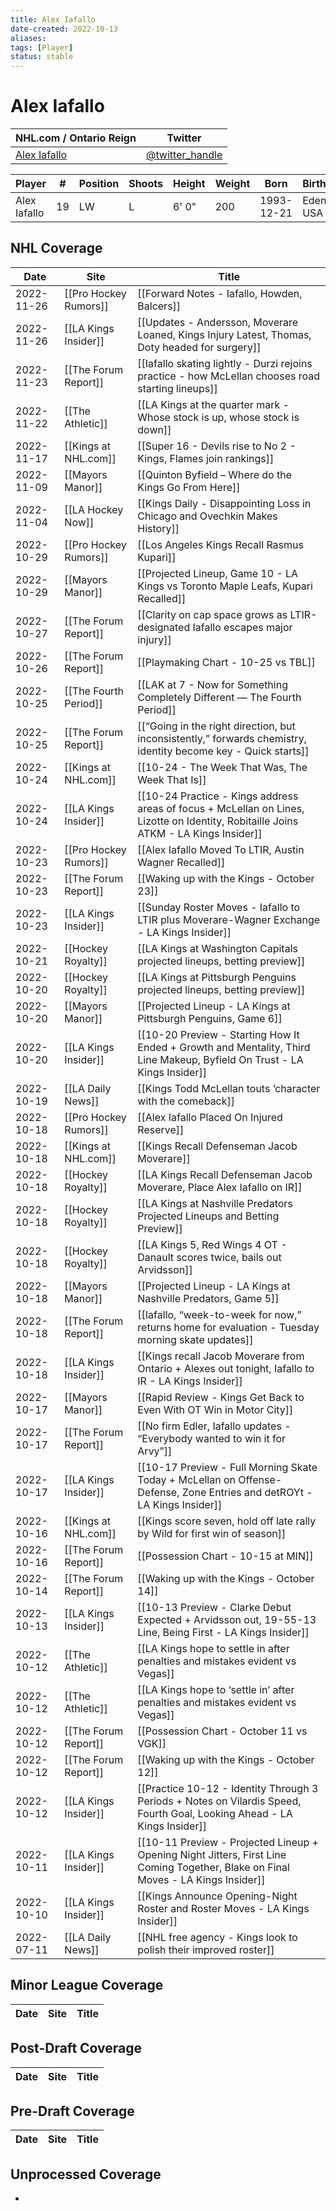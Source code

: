 ```yaml
---
title: Alex Iafallo
date-created: 2022-10-13
aliases: 
tags: [Player]
status: stable
---
```


# Alex Iafallo

| NHL.com / Ontario Reign                                                 | Twitter                                 |
| ----------------------------------------------------------------------- | --------------------------------------- |
|[Alex Iafallo](https://www.nhl.com/player/alex-iafallo-8480113) | [@twitter_handle](https://twitter.com/)

| Player       | \#  | Position | Shoots | Height | Weight | Born       | Birthplace    | Draft |
| ------------ | --- | -------- | ------ | ------ | ------ | ---------- | ------------- | ----- |
| Alex Iafallo | 19  | LW       | L      | 6' 0"  | 200    | 1993-12-21 | Eden, NY, USA |       |



## NHL  Coverage
| Date       | Site                  | Title                                                                                                                                |
| ---------- | --------------------- | ------------------------------------------------------------------------------------------------------------------------------------ |
| 2022-11-26 | [[Pro Hockey Rumors]] | [[Forward Notes - Iafallo, Howden, Balcers]]                                                                                         |
| 2022-11-26 | [[LA Kings Insider]]  | [[Updates - Andersson, Moverare Loaned, Kings Injury Latest, Thomas, Doty headed for surgery]]                                       |
| 2022-11-23 | [[The Forum Report]]  | [[Iafallo skating lightly - Durzi rejoins practice - how McLellan chooses road starting lineups]]                                    |
| 2022-11-22 | [[The Athletic]]      | [[LA Kings at the quarter mark - Whose stock is up, whose stock is down]]                                                            |
| 2022-11-17 | [[Kings at NHL.com]]  | [[Super 16 - Devils rise to No 2 - Kings, Flames join rankings]]                                                                     |
| 2022-11-09 | [[Mayors Manor]]      | [[Quinton Byfield – Where do the Kings Go From Here]]                                                                                |
| 2022-11-04 | [[LA Hockey Now]]     | [[Kings Daily - Disappointing Loss in Chicago and Ovechkin Makes History]]                                                           |
| 2022-10-29 | [[Pro Hockey Rumors]] | [[Los Angeles Kings Recall Rasmus Kupari]]                                                                                           |
| 2022-10-29 | [[Mayors Manor]]      | [[Projected Lineup, Game 10 - LA Kings vs Toronto Maple Leafs, Kupari Recalled]]                                                     |
| 2022-10-27 | [[The Forum Report]]  | [[Clarity on cap space grows as LTIR-designated Iafallo escapes major injury]]                                                       |
| 2022-10-26 | [[The Forum Report]]  | [[Playmaking Chart - 10-25 vs TBL]]                                                                                                  |
| 2022-10-25 | [[The Fourth Period]] | [[LAK at 7 - Now for Something Completely Different — The Fourth Period]]                                                            |
| 2022-10-25 | [[The Forum Report]]  | [[“Going in the right direction, but inconsistently,” forwards chemistry, identity become key - Quick starts]]                       |
| 2022-10-24 | [[Kings at NHL.com]]  | [[10-24 - The Week That Was, The Week That Is]]                                                                                      |
| 2022-10-24 | [[LA Kings Insider]]  | [[10-24 Practice - Kings address areas of focus + McLellan on Lines, Lizotte on Identity, Robitaille Joins ATKM - LA Kings Insider]] |
| 2022-10-23 | [[Pro Hockey Rumors]] | [[Alex Iafallo Moved To LTIR, Austin Wagner Recalled]]                                                                               |
| 2022-10-23 | [[The Forum Report]]  | [[Waking up with the Kings - October 23]]                                                                                            |
| 2022-10-23 | [[LA Kings Insider]]  | [[Sunday Roster Moves - Iafallo to LTIR plus Moverare-Wagner Exchange - LA Kings Insider]]                                           |
| 2022-10-21 | [[Hockey Royalty]]    | [[LA Kings at Washington Capitals projected lineups, betting preview]]                                                               |
| 2022-10-20 | [[Hockey Royalty]]    | [[LA Kings at Pittsburgh Penguins projected lineups, betting preview]]                                                               |
| 2022-10-20 | [[Mayors Manor]]      | [[Projected Lineup - LA Kings at Pittsburgh Penguins, Game 6]]                                                                       |
| 2022-10-20 | [[LA Kings Insider]]  | [[10-20 Preview - Starting How It Ended + Growth and Mentality, Third Line Makeup, Byfield On Trust - LA Kings Insider]]             |
| 2022-10-19 | [[LA Daily News]]     | [[Kings Todd McLellan touts ‘character with the comeback]]                                                                           |
| 2022-10-18 | [[Pro Hockey Rumors]] | [[Alex Iafallo Placed On Injured Reserve]]                                                                                           |
| 2022-10-18 | [[Kings at NHL.com]]  | [[Kings Recall Defenseman Jacob Moverare]]                                                                                           |
| 2022-10-18 | [[Hockey Royalty]]    | [[LA Kings Recall Defenseman Jacob Moverare, Place Alex Iafallo on IR]]                                                              |
| 2022-10-18 | [[Hockey Royalty]]    | [[LA Kings at Nashville Predators Projected Lineups and Betting Preview]]                                                            |
| 2022-10-18 | [[Hockey Royalty]]    | [[LA Kings 5, Red Wings 4 OT - Danault scores twice, bails out Arvidsson]]                                                           |
| 2022-10-18 | [[Mayors Manor]]      | [[Projected Lineup - LA Kings at Nashville Predators, Game 5]]                                                                       |
| 2022-10-18 | [[The Forum Report]]  | [[Iafallo, “week-to-week for now,” returns home for evaluation -  Tuesday morning skate updates]]                                    |
| 2022-10-18 | [[LA Kings Insider]]  | [[Kings recall Jacob Moverare from Ontario + Alexes out tonight, Iafallo to IR - LA Kings Insider]]                                  |
| 2022-10-17 | [[Mayors Manor]]      | [[Rapid Review - Kings Get Back to Even With OT Win in Motor City]]                                                                  |
| 2022-10-17 | [[The Forum Report]]  | [[No firm Edler, Iafallo updates - “Everybody wanted to win it for Arvy”]]                                                           |
| 2022-10-17 | [[LA Kings Insider]]  | [[10-17 Preview - Full Morning Skate Today + McLellan on Offense-Defense, Zone Entries and detROYt - LA Kings Insider]]              |
| 2022-10-16 | [[Kings at NHL.com]]  | [[Kings score seven, hold off late rally by Wild for first win of season]]                                                           |
| 2022-10-16 | [[The Forum Report]]  | [[Possession Chart - 10-15 at MIN]]                                                                                                  |
| 2022-10-14 | [[The Forum Report]]  | [[Waking up with the Kings - October 14]]                                                                                            |
| 2022-10-13 | [[LA Kings Insider]]  | [[10-13 Preview - Clarke Debut Expected + Arvidsson out, 19-55-13 Line, Being First - LA Kings Insider]]                             |
| 2022-10-12 | [[The Athletic]]      | [[LA Kings hope to settle in after penalties and mistakes evident vs Vegas]]                                                         |
| 2022-10-12 | [[The Athletic]]      | [[LA Kings hope to ‘settle in’ after penalties and mistakes evident vs Vegas]]                                                       |
| 2022-10-12 | [[The Forum Report]]  | [[Possession Chart - October 11 vs VGK]]                                                                                             |
| 2022-10-12 | [[The Forum Report]]  | [[Waking up with the Kings - October 12]]                                                                                            |
| 2022-10-12 | [[LA Kings Insider]]  | [[Practice 10-12 - Identity Through 3 Periods + Notes on Vilardis Speed, Fourth Goal, Looking Ahead - LA Kings Insider]]             |
| 2022-10-11 | [[LA Kings Insider]]  | [[10-11 Preview - Projected Lineup + Opening Night Jitters, First Line Coming Together, Blake on Final Moves - LA Kings Insider]]    |
| 2022-10-10 | [[LA Kings Insider]]  | [[Kings Announce Opening-Night Roster and Roster Moves - LA Kings Insider]]                                                          |
| 2022-07-11 | [[LA Daily News]] | [[NHL free agency - Kings look to polish their improved roster]] |

## Minor League Coverage
Date | Site |  Title
---|---|---



## Post-Draft Coverage
Date | Site |  Title
---|---|---



## Pre-Draft Coverage
Date | Site |  Title
---|---|---


## Unprocessed Coverage
- 
